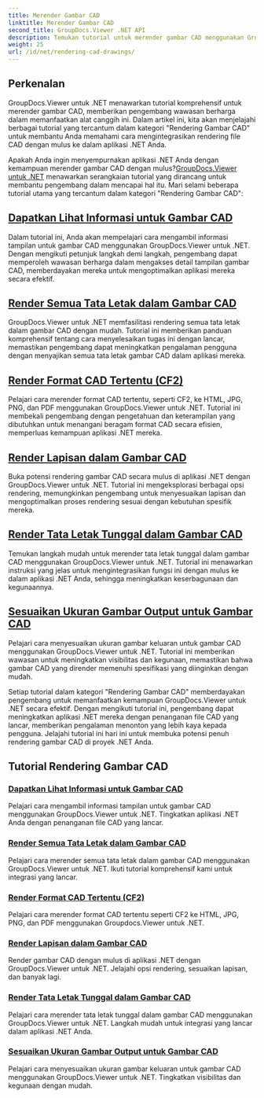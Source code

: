 ```yaml
---
title: Merender Gambar CAD
linktitle: Merender Gambar CAD
second_title: GroupDocs.Viewer .NET API
description: Temukan tutorial untuk merender gambar CAD menggunakan GroupDocs.Viewer untuk .NET. Pelajari cara menyempurnakan aplikasi .NET dengan penanganan file CAD yang lancar.
weight: 25
url: /id/net/rendering-cad-drawings/
---
```


## Perkenalan

GroupDocs.Viewer untuk .NET menawarkan tutorial komprehensif untuk merender gambar CAD, memberikan pengembang wawasan berharga dalam memanfaatkan alat canggih ini. Dalam artikel ini, kita akan menjelajahi berbagai tutorial yang tercantum dalam kategori "Rendering Gambar CAD" untuk membantu Anda memahami cara mengintegrasikan rendering file CAD dengan mulus ke dalam aplikasi .NET Anda.

Apakah Anda ingin menyempurnakan aplikasi .NET Anda dengan kemampuan merender gambar CAD dengan mulus?[GroupDocs.Viewer untuk .NET](#) menawarkan serangkaian tutorial yang dirancang untuk membantu pengembang dalam mencapai hal itu. Mari selami beberapa tutorial utama yang tercantum dalam kategori "Rendering Gambar CAD":

## [Dapatkan Lihat Informasi untuk Gambar CAD](./get-view-info-cad-drawing/)
Dalam tutorial ini, Anda akan mempelajari cara mengambil informasi tampilan untuk gambar CAD menggunakan GroupDocs.Viewer untuk .NET. Dengan mengikuti petunjuk langkah demi langkah, pengembang dapat memperoleh wawasan berharga dalam mengakses detail tampilan gambar CAD, memberdayakan mereka untuk mengoptimalkan aplikasi mereka secara efektif.

## [Render Semua Tata Letak dalam Gambar CAD](./render-all-layouts-cad/)
GroupDocs.Viewer untuk .NET memfasilitasi rendering semua tata letak dalam gambar CAD dengan mudah. Tutorial ini memberikan panduan komprehensif tentang cara menyelesaikan tugas ini dengan lancar, memastikan pengembang dapat meningkatkan pengalaman pengguna dengan menyajikan semua tata letak gambar CAD dalam aplikasi mereka.

## [Render Format CAD Tertentu (CF2)](./render-specific-cad-formats/)
Pelajari cara merender format CAD tertentu, seperti CF2, ke HTML, JPG, PNG, dan PDF menggunakan GroupDocs.Viewer untuk .NET. Tutorial ini membekali pengembang dengan pengetahuan dan keterampilan yang dibutuhkan untuk menangani beragam format CAD secara efisien, memperluas kemampuan aplikasi .NET mereka.

## [Render Lapisan dalam Gambar CAD](./render-layers-cad/)
Buka potensi rendering gambar CAD secara mulus di aplikasi .NET dengan GroupDocs.Viewer untuk .NET. Tutorial ini mengeksplorasi berbagai opsi rendering, memungkinkan pengembang untuk menyesuaikan lapisan dan mengoptimalkan proses rendering sesuai dengan kebutuhan spesifik mereka.

## [Render Tata Letak Tunggal dalam Gambar CAD](./render-single-layout-cad/)
Temukan langkah mudah untuk merender tata letak tunggal dalam gambar CAD menggunakan GroupDocs.Viewer untuk .NET. Tutorial ini menawarkan instruksi yang jelas untuk mengintegrasikan fungsi ini dengan mulus ke dalam aplikasi .NET Anda, sehingga meningkatkan keserbagunaan dan kegunaannya.

## [Sesuaikan Ukuran Gambar Output untuk Gambar CAD](./adjust-output-image-size-cad/)
Pelajari cara menyesuaikan ukuran gambar keluaran untuk gambar CAD menggunakan GroupDocs.Viewer untuk .NET. Tutorial ini memberikan wawasan untuk meningkatkan visibilitas dan kegunaan, memastikan bahwa gambar CAD yang dirender memenuhi spesifikasi yang diinginkan dengan mudah.

Setiap tutorial dalam kategori "Rendering Gambar CAD" memberdayakan pengembang untuk memanfaatkan kemampuan GroupDocs.Viewer untuk .NET secara efektif. Dengan mengikuti tutorial ini, pengembang dapat meningkatkan aplikasi .NET mereka dengan penanganan file CAD yang lancar, memberikan pengalaman menonton yang lebih kaya kepada pengguna. Jelajahi tutorial ini hari ini untuk membuka potensi penuh rendering gambar CAD di proyek .NET Anda.

## Tutorial Rendering Gambar CAD
### [Dapatkan Lihat Informasi untuk Gambar CAD](./get-view-info-cad-drawing/)
Pelajari cara mengambil informasi tampilan untuk gambar CAD menggunakan GroupDocs.Viewer untuk .NET. Tingkatkan aplikasi .NET Anda dengan penanganan file CAD yang lancar.
### [Render Semua Tata Letak dalam Gambar CAD](./render-all-layouts-cad/)
Pelajari cara merender semua tata letak dalam gambar CAD menggunakan GroupDocs.Viewer untuk .NET. Ikuti tutorial komprehensif kami untuk integrasi yang lancar.
### [Render Format CAD Tertentu (CF2)](./render-specific-cad-formats/)
Pelajari cara merender format CAD tertentu seperti CF2 ke HTML, JPG, PNG, dan PDF menggunakan Groupdocs.Viewer untuk .NET.
### [Render Lapisan dalam Gambar CAD](./render-layers-cad/)
Render gambar CAD dengan mulus di aplikasi .NET dengan GroupDocs.Viewer untuk .NET. Jelajahi opsi rendering, sesuaikan lapisan, dan banyak lagi.
### [Render Tata Letak Tunggal dalam Gambar CAD](./render-single-layout-cad/)
Pelajari cara merender tata letak tunggal dalam gambar CAD menggunakan GroupDocs.Viewer untuk .NET. Langkah mudah untuk integrasi yang lancar dalam aplikasi .NET Anda.
### [Sesuaikan Ukuran Gambar Output untuk Gambar CAD](./adjust-output-image-size-cad/)
Pelajari cara menyesuaikan ukuran gambar keluaran untuk gambar CAD menggunakan GroupDocs.Viewer untuk .NET. Tingkatkan visibilitas dan kegunaan dengan mudah.